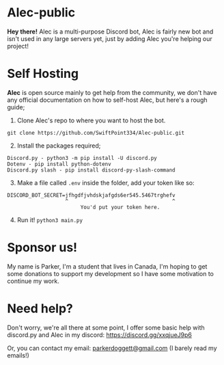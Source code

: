 # Alec-public

**Hey there!** Alec is a multi-purpose Discord bot, Alec is fairly new bot and isn't used in any large servers yet, just by adding Alec you're helping our project!


# Self Hosting

**Alec** is open source mainly to get help from the community, we don't have any official documentation on how to self-host Alec, but here's a rough guide;

1. Clone Alec's repo to where you want to host the bot.
```
git clone https://github.com/SwiftPoint334/Alec-public.git
```
2. Install the packages required;
```
Discord.py - python3 -m pip install -U discord.py
Dotenv - pip install python-dotenv
Discord.py slash - pip install discord-py-slash-command
```
3. Make a file called `.env` inside the folder, add your token like so:
```
DISCORD_BOT_SECRET=jfhgdfjvhdskjafgds6er545.5467trghefv
                   ^                                  ^
                        You'd put your token here.
```
4. Run it! `python3 main.py`

# Sponsor us!

My name is Parker, I'm a student that lives in Canada, I'm hoping to get some donations to support my development so I have some motivation to continue my work.

# Need help?

Don't worry, we're all there at some point, I offer some basic help with discord.py and Alec in my discord: https://discord.gg/xxqjueJ9p6

Or, you can contact my email: parkerdoggett@gmail.com (I barely read my emails!)
